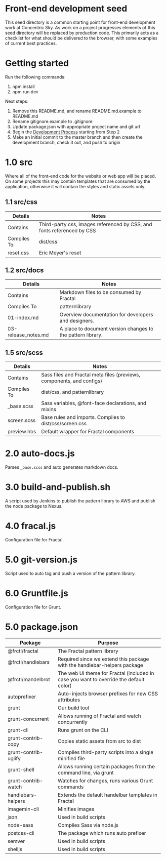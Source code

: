 # Front-end development seed

This seed directory is a common starting point for front-end development work at Concentric Sky. As work on a project progresses elements of this seed directory will be replaced by production code. This primarily acts as a checklist for what should be delivered to the browser, with some examples of current best practices.

# Getting started

Run the following commands:

1. npm install
2. npm run dev

Next steps:

1. Remove this README.md, and rename README.md.example to README.md
2. Rename gitignore.example to .gitignore
3. Update package.json with appropriate project name and git url
4. Begin the [Development Process](https://confluence.concentricsky.com/display/UD/Development+Process) starting from Step 2
5. Make an initial commit to the master branch and then create the development branch, check it out, and push to origin

# 1.0 src

Where all of the front-end code for the website or web app will be placed. On some projects this may contain templates that are consumed by the application, otherwise it will contain the styles and static assets only.

## 1.1 src/css

| Details | Notes |
| ------- | ----- |
| Contains | Third-party css, images referenced by CSS, and fonts referenced by CSS|
| Compiles To | dist/css |
| reset.css | Eric Meyer's reset |

## 1.2 src/docs

| Details | Notes |
| ------- | ----- |
| Contains | Markdown files to be consumed by Fractal |
| Compiles To | patternlibrary |
| 01-index.md | Overview documentation for developers and designers.|
| 03-release_notes.md | A place to document version changes to the pattern library. |

## 1.5 src/scss

| Details | Notes |
| ------- | ----- |
| Contains | Sass files and Fractal meta files (previews, components, and configs) |
| Compiles To | dist/css, and patternlibrary |
| _base.scss | Sass variables, @font-face declarations, and mixins |
| screen.scss | Base rules and imports. Compiles to dist/css/screen.css |
| preview.hbs | Default wrapper for Fractal components |

# 2.0 auto-docs.js

Parses `_base.scss` and auto generates markdown docs.

# 3.0 build-and-publish.sh

A script used by Jenkins to publish the pattern library to AWS and publish the node package to Nexus.

# 4.0 fracal.js

Configuration file for Fractal.

# 5.0 git-version.js

Script used to auto tag and push a version of the pattern library.

# 6.0 Gruntfile.js

Configuration file for Grunt.

# 5.0 package.json

| Package | Purpose |
| ------- | ------- |
| @frctl/fractal | The Fractal pattern library |
| @frctl/handlebars | Required since we extend this package with the handlebar-helpers package |
| @frctl/mandelbrot | The web UI theme for Fractal (included in case you want to override the default color)
| autoprefixer | Auto-injects browser prefixes for new CSS attributes |
| grunt | Our build tool |
| grunt-concurrent | Allows running of Fractal and watch concurrently |
| grunt-cli | Runs grunt on the CLI |
| grunt-contrib-copy | Copies static assets from src to dist |
| grunt-contrib-uglify | Compiles third-party scripts into a single minified file |
| grunt-shell | Allows running certain packages from the command line, via grunt |
| grunt-contrib-watch | Watches for changes, runs various Grunt commands |
| handlebars-helpers | Extends the default handelbar templates in Fractal |
| imagemin-cli | Minifies images |
| json | Used in build scripts |
| node-sass | Compiles Sass via node.js |
| postcss-cli | The package which runs auto prefixer |
| semver | Used in build scripts |
| shelljs | Used in build scripts |
